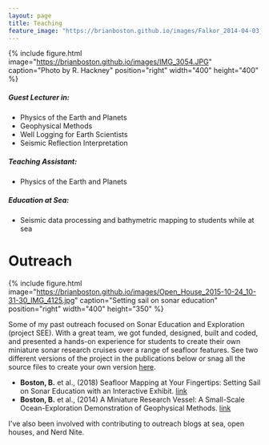 ```yaml
---
layout: page
title: Teaching
feature_image: "https://brianboston.github.io/images/Falkor_2014-04-03_13-38-38_IMG_3063_Pearl_and_Hermes.jpg"
---
```


{% include figure.html image="https://brianboston.github.io/images/IMG_3054.JPG" caption="Photo by R. Hackney" position="right" width="400" height="400" %}

##### Guest Lecturer in:
* Physics of the Earth and Planets
* Geophysical Methods
* Well Logging for Earth Scientists
* Seismic Reflection Interpretation

##### Teaching Assistant:
* Physics of the Earth and Planets

##### Education at Sea:
* Seismic data processing and bathymetric mapping to students while at sea
 

# Outreach 
{% include figure.html image="https://brianboston.github.io/images/Open_House_2015-10-24_10-31-30_IMG_4125.jpg" caption="Setting sail on sonar education" position="right" width="400" height="350" %}

Some of my past outreach focused on Sonar Education and Exploration (project SEE). With a great team, we got funded, designed, built and coded, and presented a hands-on experience for students to create their own miniature sonar research cruises over a range of seafloor features. See two different versions of the project in the publications below or snag all the source files to create your own version [here](https://github.com/UHGS/Project_SEE "here").

* **Boston, B.** et al., (2018) Seafloor Mapping at Your Fingertips: Setting Sail on Sonar Education with an Interactive Exhibit. [link](https://github.com/UHGS/Project_SEE/blob/master/Project_SEE.pdf "link")
* **Boston, B.** et al., (2014) A Miniature Research Vessel: A Small-Scale Ocean-Exploration Demonstration of Geophysical Methods. [link](http://dx.doi.org/10.1190/tle33121408.1 "link")

I've also been involved with contributing to outreach blogs at sea, open houses, and Nerd Nite.